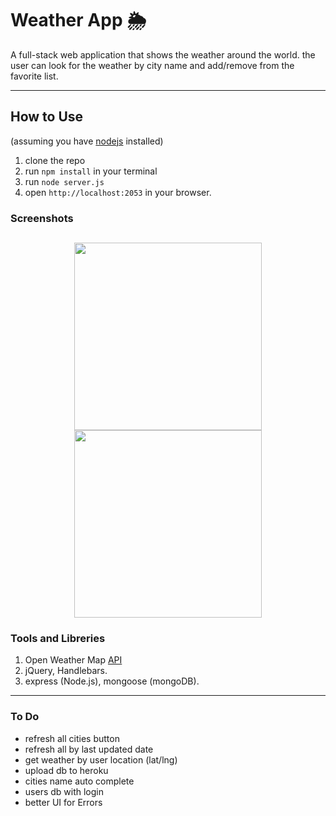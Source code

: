 # Weather App 🌦

A full-stack web application that shows the weather around the world.
the user can look for the weather by city name and add/remove from the favorite list.

---

## How to Use

(assuming you have [nodejs](https://nodejs.org/en/) installed)

1. clone the repo
2. run `npm install` in your terminal
3. run `node server.js`
4. open `http://localhost:2053` in your browser.

### Screenshots

## <p align="center"><img src="https://lh3.googleusercontent.com/SpuCz2HwZLwPx5ic6RE1QjVYSDm0mxH5PSQSGQSqK_qaCzOeMv0eeIvx-gCvpyOQu4Uju19wOOL46Z8JaKmq7oakoVCWSS-gyiUm_f-7v6Mi7jlegdkp7pevt20z8eUWB-QZi6DVhNcrVZ-rjfE_kiZEinQNxsa8HqkGFlk1ktAAUT-uZWVPg2skYw5pevReGJWCLejyQr6UoksOFpH9Agb_DZ-Y7bK7afXEeNqw20tVszUJznocWP1vcqh4_fEhUmB2et1wPr9pKL923UayZ8z5PAQ1E2-CjRWKhdoI-D8t24PJTH4OdpPz3ueGw5bDT1ZyokDnLctW98m9OAAOll4MOkmqHveJQLlTWCBPlyKAu4hq5fErFNN7IadrG2Mc4D2h6mLS3muUndlx37A_MkPd_r2xohrH-MG17iGfBkHc0V1VNRTYp6l5hA07S-VWwJHDv3oA5TqP9htrHwjMOpt8wzyyMUwKep_af9CcSKsIkkDotWY2ul8V5qG_5cPBmzsY-3rgJDr-pvpdQK8fVAMtub2pKvuWIgIUbnc74jsAZ9O36ZXeClcP2IPZpcqvlmNtfAsEjqFQs5nI8YrptmLq9hDrYv-j6ejZRKRZnccoecyCA942HlsvUKUSzrqoZcYu8aQOQX5ihLhhEDzddwMb4a5v7tVDmP-wfWBt587FzVihjmyPod-0VJpL_GU=w425-h652-no?authuser=0" width="300" /> <img src="https://lh3.googleusercontent.com/2ZZhSldzX-2CUS3Le7emLlP9R6XrG95zTkNyvSMtfXSAc9vAwULCVwylezZcP-lknaMu-oFsafm2bOky5TQafSyyR8gYCymboaw2s9R9W3VVpbs9zO3e8FgBS6-y6iAWLoe4w4lpn_djIKa4YfAJzJCx_VY1pNq7jEAFvpSgLuu1uXAUUW5VJgmeTpT2JD0bvPSw7uzPC4YurJitihzQb2VEjv5b2Gg4mlMjyZ_VlnldLC8M9nGvCjJerJUGmKfrvJ0usL2G29RtfE58zZhRxN3JyZOTz3OOw6uXVpW_AIBf9nIOuBHhwFD6ZEJXykt8mP_OM4CNdMtBr_C0LbrZbbNM7inrwqK8xRdAKk5ELvhZass-l9aY8B3ah1ZZwNvnwY0ezE_6Tg1Q6sYg33Ci-VLAd51gdZy95xBqdl4VrHoYgS42mFl51GXd9XEZsHnF3eTlQYXRxAquILUNsHjziid55O3XHo2ndNrBajF_EhlSIpY3ayUSBXZYdsbLEzBLzvnfC8aWCiDg7-_JrDpO7Gj1lYu1eEMF8c88ZCm5nt0P7icFH92ea9Faw7dIlsZLf646-ylpBUCLISp-ZASDrsLRc5jU6nKmO58RCECvbLCEsSI5kW04UXgY2l4rSqnqq_GlQby0oOxFKqWn5UyZ840Wpzj3JgFX0_CPTYovukB2h8LZ0zMQ-_ogwk-Hkuc=w425-h652-no?authuser=0" width="300"></p>

### Tools and Libreries

1. Open Weather Map [API](https://openweathermap.org/api)
2. jQuery, Handlebars.
3. express (Node.js), mongoose (mongoDB).

---

### To Do

- refresh all cities button
- refresh all by last updated date
- get weather by user location (lat/lng)
- upload db to heroku
- cities name auto complete
- users db with login
- better UI for Errors
